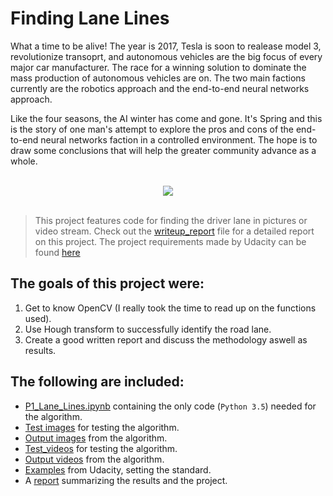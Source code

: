 # Finding Lane Lines


What a time to be alive! The year is 2017, Tesla is soon to realease model 3, revolutionize transoprt, and autonomous vehicles are the big focus of every major car manufacturer. The race for a winning solution to dominate the mass production of autonomous vehicles are on. 
The two main factions currently are the robotics approach and the end-to-end neural networks approach. 

Like the four seasons, the AI winter has come and gone. It's Spring and this is the story of one man's attempt to explore the pros and cons of the end-to-end neural networks faction in a controlled environment. The hope is to draw some conclusions that will help the greater community advance as a whole.

<div align="center">
   <br>
  <img src="test_videos_output\solidYellowLeft.gif"><br><br>
</div>

> This project features code for finding the driver lane in pictures or video stream. Check out the [writeup_report](https://github.com/KvalheimRacing/CarND/blob/master/P1_Lane_Lines/writeup_report.md) file for a detailed report on this project.
The project requirements made by Udacity can be found [here](https://review.udacity.com/#!/rubrics/322/view)

##
## The goals of this project were:

1. Get to know OpenCV (I really took the time to read up on the functions used).
2. Use Hough transform to successfully identify the road lane.
3. Create a good written report and discuss the methodology aswell as results.


## The following are included:

* [P1_Lane_Lines.ipynb](https://github.com/KvalheimRacing/CarND/blob/master/P1_Lane_Lines/P1_Lane_Lines.ipynb) containing the only code (`Python 3.5`) needed for the algorithm.
* [Test images](https://github.com/KvalheimRacing/CarND/tree/master/P1_Lane_Lines/test_images) for testing the algorithm.
* [Output images](https://github.com/KvalheimRacing/CarND/tree/master/P1_Lane_Lines/test_images_output) from the algorithm.
* [Test_videos](https://github.com/KvalheimRacing/CarND/tree/master/P1_Lane_Lines/test_videos_output) for testing the algorithm.
* [Output videos](https://github.com/KvalheimRacing/CarND/tree/master/P1_Lane_Lines/test_videos_output) from the algorithm.
* [Examples](https://github.com/KvalheimRacing/CarND/tree/master/P1_Lane_Lines/examples) from Udacity, setting the standard.
* A [report](https://github.com/KvalheimRacing/CarND/blob/master/P1_Lane_Lines/writeup_report.md) summarizing the results and the project.
